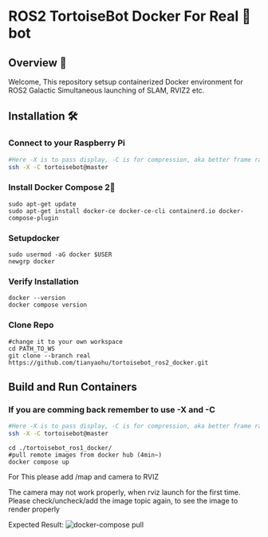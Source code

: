 # ROS2 TortoiseBot Docker For Real 🐢bot

## Overview 🌟
Welcome, This repository setsup containerized Docker environment for ROS2 Galactic Simultaneous launching of SLAM, RVIZ2 etc.
## Installation 🛠️

### Connect to your Raspberry Pi
```bash
#Here -X is to pass display, -C is for compression, aka better frame rate
ssh -X -C tortoisebot@master
```

### Install Docker Compose 2🐳

```
sudo apt-get update
sudo apt-get install docker-ce docker-ce-cli containerd.io docker-compose-plugin
```
### Setupdocker 
```
sudo usermod -aG docker $USER
newgrp docker
```
### Verify Installation
```
docker --version
docker compose version
```

### Clone Repo
```
#change it to your own workspace
cd PATH_TO_WS
git clone --branch real https://github.com/tianyaohu/tortoisebot_ros2_docker.git 
```

## Build and Run Containers
### If you are comming back remember to use -X and -C
```bash
#Here -X is to pass display, -C is for compression, aka better frame rate
ssh -X -C tortoisebot@master
```
```
cd ./tortoisebot_ros1_docker/
#pull remote images from docker hub (4min~)
docker compose up
```
For This please add /map and camera to RVIZ

The camera may not work properly, when rviz launch for the first time. Please check/uncheck/add the image topic again, to see the image to render properly

Expected Result:
![docker-compose pull](media/real_ros2_docker_compose_up_speed.gif)







